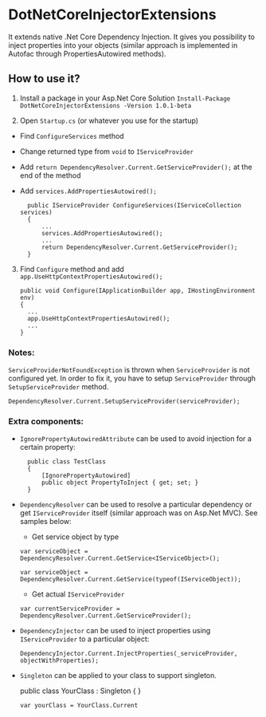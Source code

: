 # DotNetCoreInjectorExtensions

It extends native .Net Core Dependency Injection. It gives you possibility to inject properties into your objects (similar approach is implemented in Autofac through PropertiesAutowired methods).

## How to use it?

1. Install a package in your Asp.Net Core Solution
`Install-Package DotNetCoreInjectorExtensions -Version 1.0.1-beta`

2. Open `Startup.cs` (or whatever you use for the startup)
* Find `ConfigureServices` method
* Change returned type from `void` to `IServiceProvider`
* Add `return DependencyResolver.Current.GetServiceProvider();` at the end of the method
* Add `services.AddPropertiesAutowired();`

		public IServiceProvider ConfigureServices(IServiceCollection services)
		{
			...
			services.AddPropertiesAutowired();
			...
			return DependencyResolver.Current.GetServiceProvider();
		}

3.  Find `Configure` method and add `app.UseHttpContextPropertiesAutowired();`

		public void Configure(IApplicationBuilder app, IHostingEnvironment env)
		{
		  ...
		  app.UseHttpContextPropertiesAutowired();
		  ...
		}
		
### Notes:		
`ServiceProviderNotFoundException` is thrown when `ServiceProvider` is not configured yet. In order to fix it, you have to setup `ServiceProvider` through `SetupServiceProvider` method.

`DependencyResolver.Current.SetupServiceProvider(serviceProvider);`

### Extra components:

* `IgnorePropertyAutowiredAttribute` can be used to avoid injection for a certain property:

		public class TestClass
		{
			[IgnorePropertyAutowired]
			public object PropertyToInject { get; set; }
		}

* `DependencyResolver` can be used to resolve a particular dependency or get `IServiceProvider` itself (similar approach was on Asp.Net MVC). See samples below:

	* Get service object by type

	`var serviceObject = DependencyResolver.Current.GetService<IServiceObject>();`

	`var serviceObject = DependencyResolver.Current.GetService(typeof(IServiceObject));`

	* Get actual `IServiceProvider`

	`var currentServiceProvider = DependencyResolver.Current.GetServiceProvider();`

* `DependencyInjector` can be used to inject properties using `IServiceProvider` to a particular object:

	`DependencyInjector.Current.InjectProperties(_serviceProvider, objectWithProperties);`
	
* `Singleton` can be applied to your class to support singleton.

	public class YourClass : Singleton<YourClass>
	{
	}

	`var yourClass = YourClass.Current`
